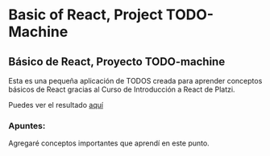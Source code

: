 # Basic of React, Project TODO-Machine

## Básico de React, Proyecto TODO-machine

Esta es una pequeña aplicación de TODOS creada para aprender conceptos básicos de React gracias al Curso de Introducción a React de Platzi.


Puedes ver el resultado [aquí](https://jito-jito.github.io/Basic-of-React---Project-TODO-Machine/)


### Apuntes:

Agregaré conceptos importantes que aprendí en este punto.


